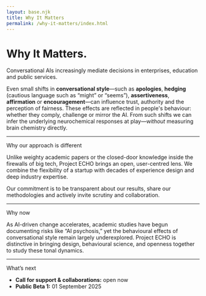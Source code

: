 ```yaml
---
layout: base.njk
title: Why It Matters
permalink: /why-it-matters/index.html
---
```


<div class="col span-12">
  <h1>Why It Matters.</h1>
  <p class="lede">Conversational AIs increasingly mediate decisions in enterprises, education and public services. <!--Even small stylistic shifts — apologies, hedging, assertiveness, affirmation, or encouragement — may trigger responses that alter perceptions of credibility, fairness and safety. Understanding this helps ensure these systems are designed transparently and responsibly. --></p>
  <p>Even small shifts in <strong>conversational style</strong>—such as <strong>apologies</strong>, <strong>hedging</strong> (cautious language such as “might” or “seems”), <strong>assertiveness</strong>, <strong>affirmation</strong> or <strong>encouragement</strong>—can influence trust, authority and the perception of fairness. These effects are reflected in people's behaviour: whether they comply, challenge or mirror the AI. From such shifts we can infer the underlying neurochemical responses at play—<em>without</em> measuring brain chemistry directly.</p>
</div>

<div class="col span-12"><hr class="rule"></div>

<div class="col span-12">
  <div class="kicker">Why our approach is different</div>
  <p>Unlike weighty academic papers or the closed-door knowledge inside the firewalls of big tech, Project ECHO brings an open, user-centred lens. We combine the flexibility of a startup with decades of experience design and deep industry expertise.  </p>
  <p>Our commitment is to be transparent about our results, share our methodologies and actively invite scrutiny and collaboration.</p>
</div>

<div class="col span-12"><hr class="rule"></div>

<div class="col span-12">
  <div class="kicker">Why now</div>
  <p>As AI-driven change accelerates, academic studies have begun documenting risks like “AI psychosis,” yet the behavioural effects of conversational style remain largely underexplored. Project ECHO is distinctive in bringing design, behavioural science, and openness together to study these tonal dynamics. </div>
<div class="col span-12"><hr class="rule"></div>
<div class="col span-12">
  <div class="kicker">What’s next</div>
  <ul>
	<li><strong>Call for support & collaborations:</strong> open now</li>
	<li><strong>Public Beta 1:</strong> 01 September 2025</li>
  </ul>
</div>